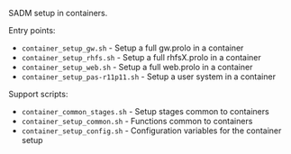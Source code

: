 SADM setup in containers.

Entry points:

* `container_setup_gw.sh` - Setup a full gw.prolo in a container
* `container_setup_rhfs.sh` - Setup a full rhfsX.prolo in a container
* `container_setup_web.sh` - Setup a full web.prolo in a container
* `container_setup_pas-r11p11.sh` - Setup a user system in a container

Support scripts:

* `container_common_stages.sh` - Setup stages common to containers
* `container_setup_common.sh` - Functions common to containers
* `container_setup_config.sh` - Configuration variables for the container setup

